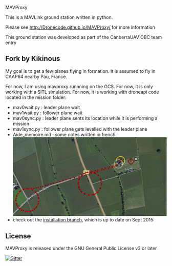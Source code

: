 MAVProxy

This is a MAVLink ground station written in python. 

Please see http://Dronecode.github.io/MAVProxy/ for more information

This ground station was developed as part of the CanberraUAV OBC team
entry

Fork by Kikinous
----------------
My goal is to get a few planes flying in formation.
It is assumed to fly in CAAP64 nearby Pau, France.

For now, I am using mavproxy runnning on the GCS.
For now, it is only working with a SITL simulation.
For now, it is working with droneapi code located in the mission folder:
- mav0wait.py : leader plane wait
- mav1wait.py : follower plane wait
- mav0sync.py : leader plane sents its location while it is performing a mission
- mav1sync.py : follower plane gets levelled with the leader plane
- Aide_memoire.md : some notes written in french
![alt tag](https://raw.githubusercontent.com/Kikinous/MAVProxy/installation/missions/formation.png)
- check out the [installation branch](https://github.com/Kikinous/MAVProxy/blob/installation/README.md), which is up to date on Sept 2015:

License
-------

MAVProxy is released under the GNU General Public License v3 or later

[![Gitter](https://badges.gitter.im/Join%20Chat.svg)](https://gitter.im/Dronecode/MAVProxy?utm_source=badge&utm_medium=badge&utm_campaign=pr-badge&utm_content=badge)
